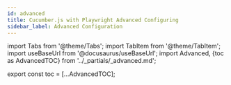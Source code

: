 ```yaml
---
id: advanced
title: Cucumber.js with Playwright Advanced Configuring
sidebar_label: Advanced Configuration
---
```


import Tabs from '@theme/Tabs';
import TabItem from '@theme/TabItem';
import useBaseUrl from '@docusaurus/useBaseUrl';
import Advanced, {toc as AdvancedTOC} from '../_partials/_advanced.md';

<Advanced />

<!-- Using partials breaks table of contents. Using this workaround to get it working again. -->
export const toc = [...AdvancedTOC];